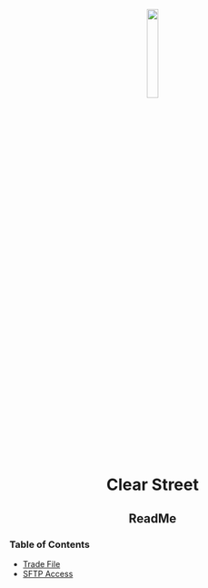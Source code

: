 <div class="center">
<p align="center"><img src="https://user-images.githubusercontent.com/523933/49741959-91a1da00-fc65-11e8-911f-521331f87174.png" align="center" width="20%" height="20%"></p>
  <h1 align="center">Clear Street</h1>
  <p align="center">
  	<h2 align="center">
    	ReadMe
  	</h2>
	</p>
</div>

### Table of Contents
 - [Trade File](/trade_file.md)
 - [SFTP Access](/sftp.md)
